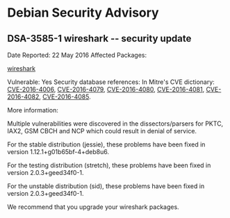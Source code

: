 
Debian Security Advisory
========================


DSA-3585-1 wireshark -- security update
---------------------------------------



Date Reported:
22 May 2016
Affected Packages:

[wireshark](https://packages.debian.org/src:wireshark)

Vulnerable:
Yes
Security database references:
In Mitre's CVE dictionary: [CVE-2016-4006](https://security-tracker.debian.org/tracker/CVE-2016-4006), [CVE-2016-4079](https://security-tracker.debian.org/tracker/CVE-2016-4079), [CVE-2016-4080](https://security-tracker.debian.org/tracker/CVE-2016-4080), [CVE-2016-4081](https://security-tracker.debian.org/tracker/CVE-2016-4081), [CVE-2016-4082](https://security-tracker.debian.org/tracker/CVE-2016-4082), [CVE-2016-4085](https://security-tracker.debian.org/tracker/CVE-2016-4085).  

More information:

Multiple vulnerabilities were discovered in the dissectors/parsers for
PKTC, IAX2, GSM CBCH and NCP which could result in denial of service.


For the stable distribution (jessie), these problems have been fixed in
version 1.12.1+g01b65bf-4+deb8u6.


For the testing distribution (stretch), these problems have been fixed
in version 2.0.3+geed34f0-1.


For the unstable distribution (sid), these problems have been fixed in
version 2.0.3+geed34f0-1.


We recommend that you upgrade your wireshark packages.





